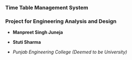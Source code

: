 ### Time Table Management System
### Project for Engineering Analysis and Design
* __Manpreet Singh Juneja__
* __Stuti Sharma__

* *Punjab Engineering College (Deemed to be University)*
